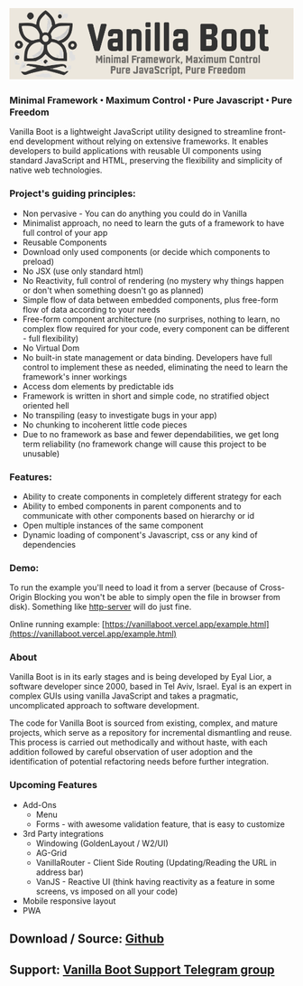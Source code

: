 ![Vanilla Boot](https://raw.githubusercontent.com/eyallior/vanillaboot/refs/heads/main/images/logo-dark.png)

### Minimal Framework ꞏ Maximum Control ꞏ Pure Javascript ꞏ Pure Freedom

Vanilla Boot is a lightweight JavaScript utility designed to streamline front-end development without relying on extensive frameworks. It enables developers to build applications with reusable UI components using standard JavaScript and HTML, preserving the flexibility and simplicity of native web technologies.

### Project's guiding principles:

* Non pervasive - You can do anything you could do in Vanilla
* Minimalist approach, no need to learn the guts of a framework to have full control of your app
* Reusable Components
* Download only used components (or decide which components to preload)
* No JSX (use only standard html)
* No Reactivity, full control of rendering (no mystery why things happen or don't when something doesn't go as planned)
* Simple flow of data between embedded components, plus free-form flow of data according to your needs
* Free-form component architecture (no surprises, nothing to learn, no complex flow required for your code, every component can be different - full flexibility)
* No Virtual Dom
* No built-in state management or data binding. Developers have full control to implement these as needed, eliminating the need to learn the framework's inner workings
* Access dom elements by predictable ids
* Framework is written in short and simple code, no stratified object oriented hell
* No transpiling (easy to investigate bugs in your app)
* No chunking to incoherent little code pieces
* Due to no framework as base and fewer dependabilities, we get long term reliability (no framework change will cause this project to be unusable)

### Features:

* Ability to create components in completely different strategy for each
* Ability to embed components in parent components and to communicate with other components based on hierarchy or id
* Open multiple instances of the same component
* Dynamic loading of component's Javascript, css or any kind of dependencies

### Demo:

To run the example you'll need to load it from a server (because of Cross-Origin Blocking you won't be able to simply open the file in browser from disk). Something like [http-server](https://www.npmjs.com/package/http-server) will do just fine.

Online running example: [https://vanillaboot.vercel.app/example.html](https://vanillaboot.vercel.app/example.html)


### About

Vanilla Boot is in its early stages and is being developed by Eyal Lior, a software developer since 2000, based in Tel Aviv, Israel. Eyal is an expert in complex GUIs using vanilla JavaScript and takes a pragmatic, uncomplicated approach to software development.

The code for Vanilla Boot is sourced from existing, complex, and mature projects, which serve as a repository for incremental dismantling and reuse. This process is carried out methodically and without haste, with each addition followed by careful observation of user adoption and the identification of potential refactoring needs before further integration.


### Upcoming Features

* Add-Ons
    * Menu
    * Forms - with awesome validation feature, that is easy to customize
* 3rd Party integrations
    * Windowing (GoldenLayout / W2/UI)
    * AG-Grid
    * VanillaRouter - Client Side Routing (Updating/Reading the URL in address bar)
    * VanJS - Reactive UI (think having reactivity as a feature in some screens, vs imposed on all your code)
* Mobile responsive layout
* PWA



## Download / Source: [Github](https://github.com/eyallior/vanillaboot)

## Support: [Vanilla Boot Support Telegram group](https://t.me/+QVaaVPOrtTJjMWQ0)
